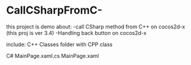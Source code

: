 # CallCSharpFromC-
this project is demo about:
-call CSharp method from C++ on cocos2d-x (this proj is ver 3.4)
-Handling back button on cocos2d-x

include:
C++
Classes folder with CPP class

C#
MainPage.xaml.cs
MainPage.xaml
